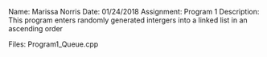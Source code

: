 Name: Marissa Norris
Date: 01/24/2018
Assignment: Program 1
Description:
   This program enters randomly generated intergers into a linked list in an ascending order

Files:
    Program1_Queue.cpp
  
  
